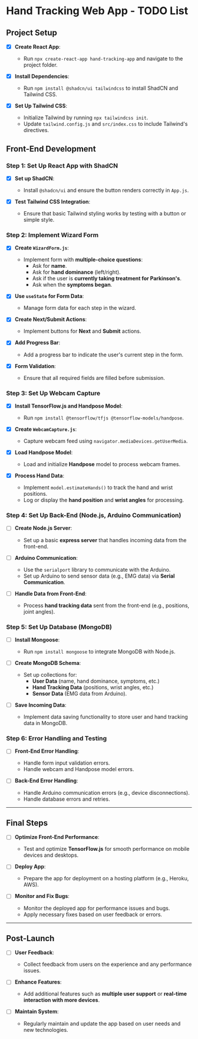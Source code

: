 # Hand Tracking Web App - TODO List

## Project Setup

- [x] **Create React App**:
  - Run `npx create-react-app hand-tracking-app` and navigate to the project folder.

- [x] **Install Dependencies**:
  - Run `npm install @shadcn/ui tailwindcss` to install ShadCN and Tailwind CSS.

- [x] **Set Up Tailwind CSS**:
  - Initialize Tailwind by running `npx tailwindcss init`.
  - Update `tailwind.config.js` and `src/index.css` to include Tailwind's directives.

## Front-End Development

### Step 1: Set Up React App with ShadCN

- [x] **Set up ShadCN**:
  - Install `@shadcn/ui` and ensure the button renders correctly in `App.js`.

- [x] **Test Tailwind CSS Integration**:
  - Ensure that basic Tailwind styling works by testing with a button or simple style.

### Step 2: Implement Wizard Form

- [x] **Create `WizardForm.js`**:
  - Implement form with **multiple-choice questions**:
    - Ask for **name**.
    - Ask for **hand dominance** (left/right).
    - Ask if the user is **currently taking treatment for Parkinson's**.
    - Ask when the **symptoms began**.
  
- [x] **Use `useState` for Form Data**:
  - Manage form data for each step in the wizard.

- [x] **Create Next/Submit Actions**:
  - Implement buttons for **Next** and **Submit** actions.

- [x] **Add Progress Bar**:
  - Add a progress bar to indicate the user's current step in the form.

- [x] **Form Validation**:
  - Ensure that all required fields are filled before submission.

### Step 3: Set Up Webcam Capture

- [x] **Install TensorFlow.js and Handpose Model**:
  - Run `npm install @tensorflow/tfjs @tensorflow-models/handpose`.

- [x] **Create `WebcamCapture.js`**:
  - Capture webcam feed using `navigator.mediaDevices.getUserMedia`.

- [x] **Load Handpose Model**:
  - Load and initialize **Handpose** model to process webcam frames.

- [x] **Process Hand Data**:
  - Implement `model.estimateHands()` to track the hand and wrist positions.
  - Log or display the **hand position** and **wrist angles** for processing.

### Step 4: Set Up Back-End (Node.js, Arduino Communication)

- [ ] **Create Node.js Server**:
  - Set up a basic **express server** that handles incoming data from the front-end.

- [ ] **Arduino Communication**:
  - Use the `serialport` library to communicate with the Arduino.
  - Set up Arduino to send sensor data (e.g., EMG data) via **Serial Communication**.

- [ ] **Handle Data from Front-End**:
  - Process **hand tracking data** sent from the front-end (e.g., positions, joint angles).

### Step 5: Set Up Database (MongoDB)

- [ ] **Install Mongoose**:
  - Run `npm install mongoose` to integrate MongoDB with Node.js.

- [ ] **Create MongoDB Schema**:
  - Set up collections for:
    - **User Data** (name, hand dominance, symptoms, etc.)
    - **Hand Tracking Data** (positions, wrist angles, etc.)
    - **Sensor Data** (EMG data from Arduino).

- [ ] **Save Incoming Data**:
  - Implement data saving functionality to store user and hand tracking data in MongoDB.

### Step 6: Error Handling and Testing

- [ ] **Front-End Error Handling**:
  - Handle form input validation errors.
  - Handle webcam and Handpose model errors.

- [ ] **Back-End Error Handling**:
  - Handle Arduino communication errors (e.g., device disconnections).
  - Handle database errors and retries.
---

## Final Steps

- [ ] **Optimize Front-End Performance**:
  - Test and optimize **TensorFlow.js** for smooth performance on mobile devices and desktops.

- [ ] **Deploy App**:
  - Prepare the app for deployment on a hosting platform (e.g., Heroku, AWS).

- [ ] **Monitor and Fix Bugs**:
  - Monitor the deployed app for performance issues and bugs.
  - Apply necessary fixes based on user feedback or errors.

---

## Post-Launch

- [ ] **User Feedback**:
  - Collect feedback from users on the experience and any performance issues.
  
- [ ] **Enhance Features**:
  - Add additional features such as **multiple user support** or **real-time interaction with more devices**.

- [ ] **Maintain System**:
  - Regularly maintain and update the app based on user needs and new technologies.
